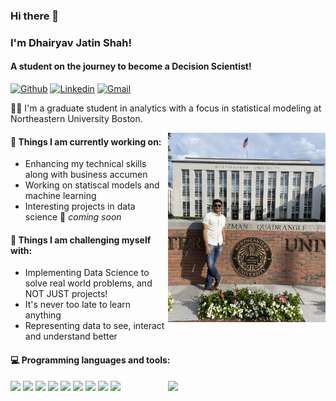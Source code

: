### Hi there 👋 
### I'm Dhairyav Jatin Shah!
#### A student on the journey to become a Decision Scientist!

[![Github](https://img.shields.io/badge/-Github-000?style=flat&logo=Github&logoColor=white)](https://github.com/dhairyav-s)
[![Linkedin](https://img.shields.io/badge/-LinkedIn-blue?style=flat&logo=Linkedin&logoColor=white)](https://www.linkedin.com/in/dhairyav-shah/)
[![Gmail](https://img.shields.io/badge/-Gmail-c14438?style=flat&logo=Gmail&logoColor=white)](mailto:shah.dhair@northeastern.edu)

👨‍💻 I'm a graduate student in analytics with a focus in statistical modeling at Northeastern University Boston.  

<img align="right" alt="img" src="https://github.com/dhairyav-s/dhairyav-s/blob/main/IMG_0211.jpg" width="50%" height="auto" />

#### 🌱 Things I am currently working on: 
- Enhancing my technical skills along with business accumen 
- Working on statiscal models and machine learning
- Interesting projects in data science 🚀 *coming soon*

#### :muscle: Things I am challenging myself with:
- Implementing Data Science to solve real world problems, and NOT JUST projects!
- It's never too late to learn anything
- Representing data to see, interact and understand better 

#### :computer: Programming languages and tools: 
<p>
	<img width="50%" align="right" src="https://github-readme-stats.vercel.app/api?username=dhairyav-s&show_icons=true&hide_border=true" />

<code><img width="10%" src="https://www.vectorlogo.zone/logos/python/python-ar21.svg"></code>
<code><img width="10%" src="https://www.vectorlogo.zone/logos/tensorflow/tensorflow-ar21.svg"></code>
<code><img width="10%" src="https://www.vectorlogo.zone/logos/pytorch/pytorch-ar21.svg"></code>
<code><img width="10%" src="https://www.vectorlogo.zone/logos/r-project/r-project-ar21.svg"></code>
<code><img width="10%" src="https://www.vectorlogo.zone/logos/mysql/mysql-ar21.svg"></code>
<code><img width="10%" src="https://www.vectorlogo.zone/logos/mongodb/mongodb-ar21.svg"></code>
<code><img width="10%" src="https://www.vectorlogo.zone/logos/microsoft_powerbi/microsoft_powerbi-ar21.svg"></code>
<code><img width="10%" src="https://www.vectorlogo.zone/logos/snowflake/snowflake-ar21.svg"></code>
<code><img width="10%" src="https://upload.wikimedia.org/wikipedia/commons/4/4b/Tableau_Logo-ar21.png"></code>
	


</p>
